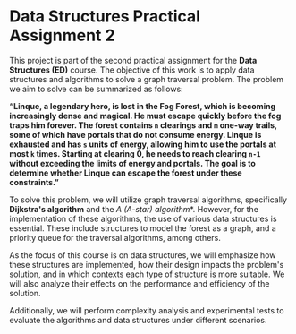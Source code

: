 # Data Structures Practical Assignment 2

This project is part of the second practical assignment for the **Data Structures (ED)** course. The objective of this work is to apply data structures and algorithms to solve a graph traversal problem. The problem we aim to solve can be summarized as follows:

**“Linque, a legendary hero, is lost in the Fog Forest, which is becoming increasingly dense and magical. He must escape quickly before the fog traps him forever. The forest contains `n` clearings and `m` one-way trails, some of which have portals that do not consume energy. Linque is exhausted and has `s` units of energy, allowing him to use the portals at most `k` times. Starting at clearing 0, he needs to reach clearing `n-1` without exceeding the limits of energy and portals. The goal is to determine whether Linque can escape the forest under these constraints.”**

To solve this problem, we will utilize graph traversal algorithms, specifically **Dijkstra's algorithm** and the **A* (A-star) algorithm**. However, for the implementation of these algorithms, the use of various data structures is essential. These include structures to model the forest as a graph, and a priority queue for the traversal algorithms, among others.

As the focus of this course is on data structures, we will emphasize how these structures are implemented, how their design impacts the problem's solution, and in which contexts each type of structure is more suitable. We will also analyze their effects on the performance and efficiency of the solution.

Additionally, we will perform complexity analysis and experimental tests to evaluate the algorithms and data structures under different scenarios.
